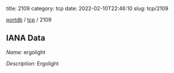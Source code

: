 title: 2109
category: tcp
date: 2022-02-10T22:46:10
slug: tcp/2109

[portdb](/) / [tcp](/category/tcp.html) / 2109


## IANA Data

_Name:_ ergolight

_Description:_ Ergolight

